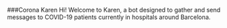 ###Corona Karen
Hi! Welcome to Karen, a bot designed to gather and send messages to COVID-19 patients currently in hospitals around Barcelona.